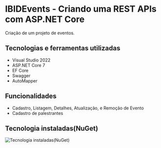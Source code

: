 # IBIDEvents - Criando uma REST APIs com ASP.NET Core
Criação de um projeto de eventos.

## Tecnologias e ferramentas utilizadas
- Visual Studio 2022
- ASP.NET Core 7
- EF Core
- Swagger
- AutoMapper

## Funcionalidades
- Cadastro, Listagem, Detalhes, Atualização, e Remoção de Evento
- Cadastro de palestrantes

## Tecnologia instaladas(NuGet)
<img src="" alt="Tecnologia instaladas(NuGet)"/>
